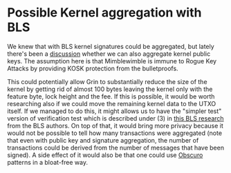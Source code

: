 # Possible Kernel aggregation with BLS

We knew that with BLS kernel signatures could be aggregated, but lately there's been a [discussion](https://forum.grin.mw/t/grin2020-roadmap-calling-for-blog-posts-with-ideas/6327/67?u=oryhp)
whether we can also aggregate kernel public keys. The assumption here is that Mimblewimble is immune to Rogue Key Attacks by providing KOSK protection from the bulletproofs.

This could potentially allow Grin to substantially reduce the size of the kernel by getting rid of almost 100 bytes leaving the kernel only with the feature byte, lock height and the fee.
If this is possible, it would be worth researching also if we could move the remaining kernel data to the UTXO itself. If we managed to do this, it might allows us to have the "simpler
test" version of verification test which is described under (3) in [this BLS research](https://crypto.stanford.edu/~dabo/pubs/papers/BLSmultisig.html#mjx-eqn-eqaggsame) from the BLS authors.
On top of that, it would bring more privacy because it would not be possible to tell how many transactions were aggregated (note that even with public key and signature aggregation, the number
of transactions could be derived from the number of messages that have been signed). A side effect of it would also be that one could use [Obscuro](./Obscuro/README.md) patterns in a bloat-free way.